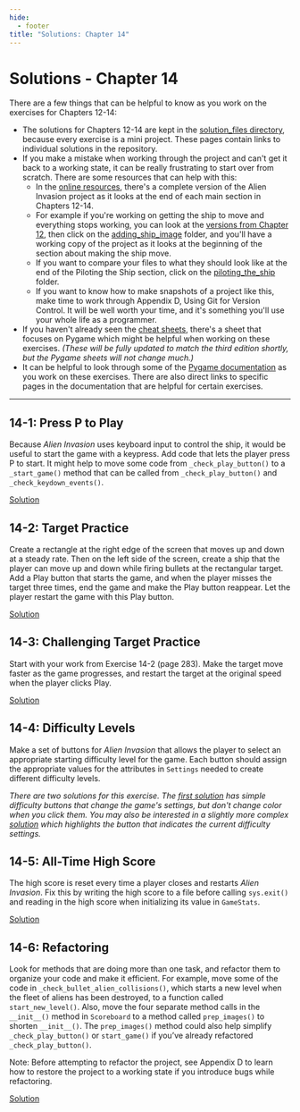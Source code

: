```yaml
---
hide:
  - footer
title: "Solutions: Chapter 14"
---
```


# Solutions - Chapter 14

There are a few things that can be helpful to know as you work on the exercises for Chapters 12-14:

- The solutions for Chapters 12-14 are kept in the [solution_files directory](https://github.com/ehmatthes/pcc_3e/tree/main/solution_files), because every exercise is a mini project. These pages contain links to individual solutions in the repository.
- If you make a mistake when working through the project and can't get it back to a working state, it can be really frustrating to start over from scratch. There are some resources that can help with this:
    - In the [online resources](https://github.com/ehmatthes/pcc_3e), there's a complete version of the Alien Invasion project as it looks at the end of each main section in Chapters 12-14.
    - For example if you're working on getting the ship to move and everything stops working, you can look at the [versions from Chapter 12](https://github.com/ehmatthes/pcc_3e/tree/main/chapter_12), then click on the [adding_ship_image](https://github.com/ehmatthes/pcc_3e/tree/main/chapter_12/adding_ship_image) folder, and you'll have a working copy of the project as it looks at the beginning of the section about making the ship move.
    - If you want to compare your files to what they should look like at the end of the Piloting the Ship section, click on the [piloting_the_ship](https://github.com/ehmatthes/pcc_3e/tree/main/chapter_12/piloting_the_ship) folder.
    - If you want to know how to make snapshots of a project like this, make time to work through Appendix D, Using Git for Version Control. It will be well worth your time, and it's something you'll use your whole life as a programmer.
- If you haven't already seen the [cheat sheets](https://ehmatthes.github.io/pcc_2e/cheat_sheets/cheat_sheets/), there's a sheet that focuses on Pygame which might be helpful when working on these exercises. *(These will be fully updated to match the third edition shortly, but the Pygame sheets will not change much.)*
- It can be helpful to look through some of the [Pygame documentation](https://www.pygame.org/docs/) as you work on these exercises. There are also direct links to specific pages in the documentation that are helpful for certain exercises.

---

## 14-1: Press P to Play

Because *Alien Invasion* uses keyboard input to control the ship, it would be useful to start the game with a keypress. Add code that lets the player press P to start. It might help to move some code from `_check_play_button()` to a `_start_game()` method that can be called from `_check_play_button()` and `_check_keydown_events()`.

[Solution](https://github.com/ehmatthes/pcc_3e/tree/main/solution_files/chapter_14/ex_14_1_p_to_play)

## 14-2: Target Practice

Create a rectangle at the right edge of the screen that moves up and down at a steady rate. Then on the left side of the screen, create a ship that the player can move up and down while firing bullets at the rectangular target. Add a Play button that starts the game, and when the player misses the target three times, end the game and make the Play button reappear. Let the player restart the game with this Play button.

[Solution](https://github.com/ehmatthes/pcc_3e/tree/main/solution_files/chapter_14/ex_14_2_target_practice)

## 14-3: Challenging Target Practice

Start with your work from Exercise 14-2 (page 283). Make the target move faster as the game progresses, and restart the target at the original speed when the player clicks Play.

[Solution](https://github.com/ehmatthes/pcc_3e/tree/main/solution_files/chapter_14/ex_14_3_challenging_tp)

## 14-4: Difficulty Levels

Make a set of buttons for *Alien Invasion* that allows the player to select an appropriate starting difficulty level for the game. Each button should assign the appropriate values for the attributes in `Settings` needed to create different difficulty levels.

*There are two solutions for this exercise. The [first solution](https://github.com/ehmatthes/pcc_3e/tree/main/solution_files/chapter_14/ex_14_4_difficulty_levels) has simple difficulty buttons that change the game's settings, but don't change color when you click them. You may also be interested in a slightly more complex [solution](https://github.com/ehmatthes/pcc_3e/tree/main/solution_files/chapter_14/ex_14_4_difficulty_levels_toggle) which highlights the button that indicates the current difficulty settings.*

## 14-5: All-Time High Score

The high score is reset every time a player closes and restarts *Alien Invasion*. Fix this by writing the high score to a file before calling `sys.exit()` and reading in the high score when initializing its value in `GameStats`.

[Solution](https://github.com/ehmatthes/pcc_3e/tree/main/solution_files/chapter_14/ex_14_5_high_score)

## 14-6: Refactoring

Look for methods that are doing more than one task, and refactor them to organize your code and make it efficient. For example, move some of the code in `_check_bullet_alien_collisions()`, which starts a new level when the fleet of aliens has been destroyed, to a function called `start_new_level()`. Also, move the four separate method calls in the `__init__()` method in `Scoreboard` to a method called `prep_images()` to shorten `__init__()`. The `prep_images()` method could also help simplify `_check_play_button()` or `start_game()` if you’ve already refactored `_check_play_button()`.

Note: Before attempting to refactor the project, see Appendix D to learn how to restore the project to a working state if you introduce bugs while refactoring.

[Solution](https://github.com/ehmatthes/pcc_3e/tree/main/solution_files/chapter_14/ex_14_6_refactoring)
